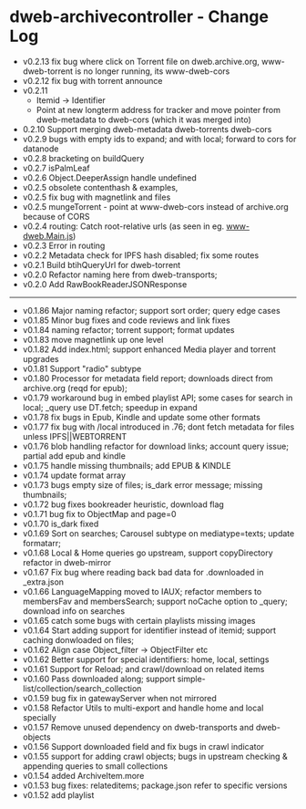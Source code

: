 # dweb-archivecontroller - Change Log
* v0.2.13 fix bug where click on Torrent file on dweb.archive.org, www-dweb-torrent is no longer running, its www-dweb-cors
* v0.2.12 fix bug with torrent announce
* v0.2.11
  * Itemid -> Identifier
  * Point at new longterm address for tracker and move pointer from dweb-metadata to dweb-cors (which it was merged into) 
* 0.2.10 Support merging dweb-metadata dweb-torrents dweb-cors
* v0.2.9 bugs with empty ids to expand; and with local; forward to cors for datanode 
* v0.2.8 bracketing on buildQuery
* v0.2.7 isPalmLeaf
* v0.2.6 Object.DeeperAssign handle undefined
* v0.2.5 obsolete contenthash & examples,
* v0.2.5 fix bug with magnetlink and files
* v0.2.5 mungeTorrent - point at www-dweb-cors instead of archive.org because of CORS
* v0.2.4 routing: Catch root-relative urls (as seen in eg. www-dweb.Main.js)
* v0.2.3 Error in routing
* v0.2.2 Metadata check for IPFS hash disabled; fix some routes
* v0.2.1 Build btihQueryUrl for dweb-torrent
* v0.2.0 Refactor naming here from dweb-transports; 
* v0.2.0 Add RawBookReaderJSONResponse

-------------

* v0.1.86 Major naming refactor; support sort order; query edge cases 
* v0.1.85 Minor bug fixes and code reviews and link fixes
* v0.1.84 naming refactor; torrent support; format updates
* v0.1.83 move magnetlink up one level
* v0.1.82 Add index.html; support enhanced Media player and torrent upgrades
* v0.1.81 Support "radio" subtype
* v0.1.80 Processor for metadata field report; downloads direct from archive.org (reqd for epub); 
* v0.1.79 workaround bug in embed playlist API; some cases for search in local; _query use DT.fetch; speedup in expand
* v0.1.78 fix bugs in Epub, Kindle and update some other formats
* v0.1.77 fix bug with /local introduced in .76; dont fetch metadata for files unless IPFS||WEBTORRENT
* v0.1.76 blob handling refactor for download links; account query issue; partial add epub and kindle
* v0.1.75 handle missing thumbnails; add EPUB & KINDLE
* v0.1.74 update format array
* v0.1.73 bugs empty size of files; is_dark error message; missing thumbnails; 
* v0.1.72 bug fixes bookreader heuristic, download flag 
* v0.1.71 bug fix to ObjectMap and page=0
* v0.1.70 is_dark fixed
* v0.1.69 Sort on searches; Carousel subtype on mediatype=texts; update formatarr;
* v0.1.68 Local & Home queries go upstream, support copyDirectory refactor in dweb-mirror
* v0.1.67 Fix bug where reading back bad data for .downloaded in _extra.json
* v0.1.66 LanguageMapping moved to IAUX; refactor members to membersFav and membersSearch; support noCache option to _query; download info on searches
* v0.1.65 catch some bugs with certain playlists missing images
* v0.1.64 Start adding support for identifier instead of itemid; support caching donwloaded on files; 
* v0.1.62 Align case Object_filter -> ObjectFilter etc
* v0.1.62 Better support for special identifiers: home, local, settings
* v0.1.61 Support for Reload; and crawl/download on related items
* v0.1.60 Pass downloaded along; support simple-list/collection/search_collection
* v0.1.59 bug fix in gatewayServer when not mirrored
* v0.1.58 Refactor Utils to multi-export and handle home and local specially
* v0.1.57 Remove unused dependency on dweb-transports and dweb-objects
* v0.1.56 Support downloaded field and fix bugs in crawl indicator
* v0.1.55 support for adding crawl objects; bugs in upstream checking & appending queries to small collections
* v0.1.54 added ArchiveItem.more
* v0.1.53 bug fixes: relateditems; package.json refer to specific versions 
* v0.1.52 add playlist
